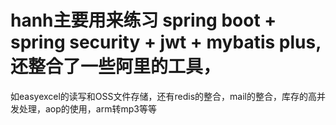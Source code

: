 # hanh主要用来练习 spring boot + spring security + jwt + mybatis plus,还整合了一些阿里的工具，
如easyexcel的读写和OSS文件存储，还有redis的整合，mail的整合，库存的高并发处理，aop的使用，arm转mp3等等
